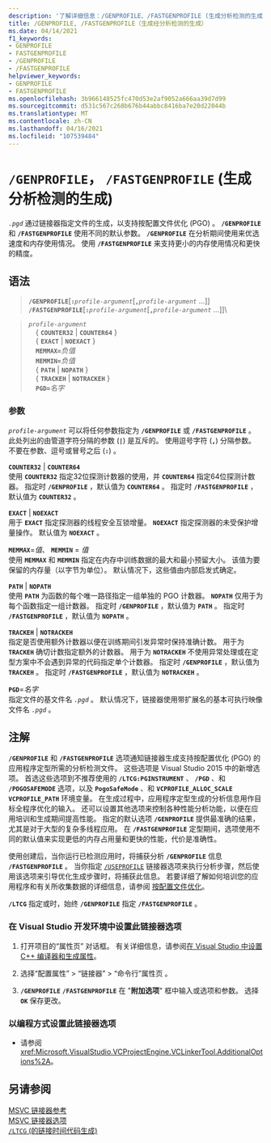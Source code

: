 ```yaml
---
description: '了解详细信息：/GENPROFILE、/FASTGENPROFILE (生成分析检测的生成) '
title: /GENPROFILE, /FASTGENPROFILE（生成经分析检测的生成）
ms.date: 04/14/2021
f1_keywords:
- GENPROFILE
- FASTGENPROFILE
- /GENPROFILE
- /FASTGENPROFILE
helpviewer_keywords:
- GENPROFILE
- FASTGENPROFILE
ms.openlocfilehash: 3b966148525fc470d53e2af9052a666aa39d7d99
ms.sourcegitcommit: d531c567c268b676b44abbc8416ba7e20d22044b
ms.translationtype: MT
ms.contentlocale: zh-CN
ms.lasthandoff: 04/16/2021
ms.locfileid: "107539484"
---
```

# <a name="genprofile-fastgenprofile-generate-profiling-instrumented-build"></a>`/GENPROFILE`， `/FASTGENPROFILE` (生成分析检测的生成) 

*`.pgd`* 通过链接器指定文件的生成，以支持按配置文件优化 (PGO) 。 **`/GENPROFILE`** 和 **`/FASTGENPROFILE`** 使用不同的默认参数。 **`/GENPROFILE`** 在分析期间使用来优选速度和内存使用情况。 使用 **`/FASTGENPROFILE`** 来支持更小的内存使用情况和更快的精度。

## <a name="syntax"></a>语法

> **`/GENPROFILE`**\[**`:`**_`profile-argument`_\[**`,`**_`profile-argument`_ ...]]\
> **`/FASTGENPROFILE`**\[**`:`**_`profile-argument`_\[**`,`**_`profile-argument`_ ...]]\

> *`profile-argument`*\
> &emsp;{ **`COUNTER32`** &vert; **`COUNTER64`** }\
> &emsp;{ **`EXACT`** &vert; **`NOEXACT`** }\
> &emsp;**`MEMMAX=`**_负值_\
> &emsp;**`MEMMIN=`**_负值_\
> &emsp;{ **`PATH`** &vert; **`NOPATH`** }\
> &emsp;{ **`TRACKEH`** &vert; **`NOTRACKEH`** }\
> &emsp;**`PGD=`**_名字_

### <a name="arguments"></a>参数

*`profile-argument`* 可以将任何参数指定为 **`/GENPROFILE`** 或 **`/FASTGENPROFILE`** 。 此处列出的由管道字符分隔的参数 (**`|`**) 是互斥的。 使用逗号字符 (**`,`**) 分隔参数。 不要在参数、逗号或冒号之后 (**`:`**) 。

**`COUNTER32`** &vert; **`COUNTER64`**\
使用 **`COUNTER32`** 指定32位探测计数器的使用，并 **`COUNTER64`** 指定64位探测计数器。 指定时 **`/GENPROFILE`** ，默认值为 **`COUNTER64`** 。 指定时 **`/FASTGENPROFILE`** ，默认值为 **`COUNTER32`** 。

**`EXACT`** &vert; **`NOEXACT`**\
用于 **`EXACT`** 指定探测器的线程安全互锁增量。 **`NOEXACT`** 指定探测器的未受保护增量操作。 默认值为 **`NOEXACT`** 。

**`MEMMAX`**=*值*、 **`MEMMIN`** = *值*\
使用 **`MEMMAX`** 和 **`MEMMIN`** 指定在内存中训练数据的最大和最小预留大小。 该值为要保留的内存量（以字节为单位）。 默认情况下，这些值由内部启发式确定。

**`PATH`**  &vert; **`NOPATH`**\
使用 **`PATH`**  为函数的每个唯一路径指定一组单独的 PGO 计数器。 **`NOPATH`** 仅用于为每个函数指定一组计数器。 指定时 **`/GENPROFILE`** ，默认值为 **`PATH`** 。 指定时 **`/FASTGENPROFILE`** ，默认值为 **`NOPATH`** 。

**`TRACKEH`**  &vert; **`NOTRACKEH`**\
指定是否使用额外计数器以便在训练期间引发异常时保持准确计数。 用于为 **`TRACKEH`**  确切计数指定额外的计数器。 用于为 **`NOTRACKEH`**  不使用异常处理或在定型方案中不会遇到异常的代码指定单个计数器。  指定时 **`/GENPROFILE`** ，默认值为 **`TRACKEH`** 。 指定时 **`/FASTGENPROFILE`** ，默认值为 **`NOTRACKEH`** 。

**`PGD`**=*名字*\
指定文件的基文件名 *`.pgd`* 。 默认情况下，链接器使用带扩展名的基本可执行映像文件名 *`.pgd`* 。

## <a name="remarks"></a>注解

**`/GENPROFILE`** 和 **`/FASTGENPROFILE`** 选项通知链接器生成支持按配置优化 (PGO) 的应用程序定型所需的分析检测文件。 这些选项是 Visual Studio 2015 中的新增选项。 首选这些选项到不推荐使用的 **`/LTCG:PGINSTRUMENT`** 、 **`/PGD`** 、和 **`/POGOSAFEMODE`** 选项，以及 **`PogoSafeMode`** 、和 **`VCPROFILE_ALLOC_SCALE`** **`VCPROFILE_PATH`** 环境变量。 在生成过程中，应用程序定型生成的分析信息用作目标全程序优化的输入。 还可以设置其他选项来控制各种性能分析功能，以便在应用培训和生成期间提高性能。 指定的默认选项 **`/GENPROFILE`** 提供最准确的结果，尤其是对于大型的复杂多线程应用。 在 **`/FASTGENPROFILE`** 定型期间，选项使用不同的默认值来实现更低的内存占用量和更快的性能，代价是准确性。

使用创建后，当你运行已检测应用时，将捕获分析 **`/GENPROFILE`** 信息 **`/FASTGENPROFILE`** 。 当你指定 [`/USEPROFILE`](useprofile.md) 链接器选项来执行分析步骤，然后使用该选项来引导优化生成步骤时，将捕获此信息。 若要详细了解如何培训您的应用程序和有关所收集数据的详细信息，请参阅 [按配置文件优化](../profile-guided-optimizations.md)。

**`/LTCG`** 指定或时，始终 **`/GENPROFILE`** 指定 **`/FASTGENPROFILE`** 。

### <a name="to-set-this-linker-option-in-the-visual-studio-development-environment"></a>在 Visual Studio 开发环境中设置此链接器选项

1. 打开项目的“属性页”  对话框。 有关详细信息，请参阅[在 Visual Studio 中设置 C++ 编译器和生成属性](../working-with-project-properties.md)。

1. 选择“配置属性” > “链接器” > “命令行”属性页    。

1. **`/GENPROFILE`** **`/FASTGENPROFILE`** 在 "**附加选项**" 框中输入或选项和参数。 选择 **`OK`** 保存更改。

### <a name="to-set-this-linker-option-programmatically"></a>以编程方式设置此链接器选项

- 请参阅 <xref:Microsoft.VisualStudio.VCProjectEngine.VCLinkerTool.AdditionalOptions%2A>。

## <a name="see-also"></a>另请参阅

[MSVC 链接器参考](linking.md)\
[MSVC 链接器选项](linker-options.md)\
[`/LTCG` (的链接时间代码生成) ](ltcg-link-time-code-generation.md)
